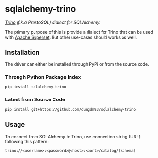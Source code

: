 sqlalchemy-trino
================
_[Trino](https://trino.io/) (f.k.a PrestoSQL) dialect for SQLAlchemy._

The primary purpose of this is provide a dialect for Trino that can be used with [Apache Superset](https://superset.apache.org/).
But other use-cases should works as well.

## Installation
The driver can either be installed through PyPi or from the source code.
### Through Python Package Index
```bash
pip install sqlalchemy-trino
```

### Latest from Source Code
```bash
pip install git+https://github.com/dungdm93/sqlalchemy-trino
```

## Usage
To connect from SQLAlchemy to Trino, use connection string (URL) following this pattern:
```
trino://<username>:<password>@<host>:<port>/catalog/[schema]
```
